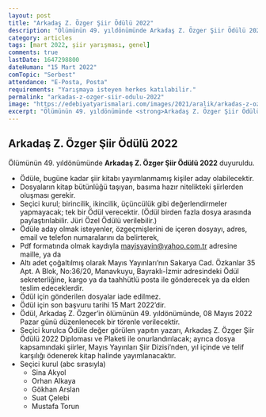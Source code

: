 ```yaml
---
layout: post
title: "Arkadaş Z. Özger Şiir Ödülü 2022"
description: "Ölümünün 49. yıldönümünde Arkadaş Z. Özger Şiir Ödülü 2022 duyuruldu."
category: articles
tags: [mart 2022, şiir yarışması, genel]
comments: true
lastDate: 1647298800
dateHuman: "15 Mart 2022"
comTopic: "Serbest"
attendance: "E-Posta, Posta"
requirements: "Yarışmaya isteyen herkes katılabilir."
permalink: "arkadas-z-ozger-siir-odulu-2022"
image: "https://edebiyatyarismalari.com/images/2021/aralik/arkadas-z-ozger-siir-odulu.jpg"
excerpt: "Ölümünün 49. yıldönümünde <strong>Arkadaş Z. Özger Şiir Ödülü 2022 </strong> duyuruldu."
---
```


## Arkadaş Z. Özger Şiir Ödülü 2022
Ölümünün 49. yıldönümünde **Arkadaş Z. Özger Şiir Ödülü 2022** duyuruldu.  

- Ödüle, bugüne kadar şiir kitabı yayımlanmamış kişiler aday olabilecektir.
- Dosyaların kitap bütünlüğü taşıyan, basıma hazır nitelikteki şiirlerden oluşması gerekir.
- Seçici kurul; birincilik, ikincilik, üçüncülük gibi değerlendirmeler yapmayacak; tek bir Ödül verecektir. (Ödül birden fazla dosya arasında paylaştırılabilir. Jüri Özel Ödülü verilebilir.)
- Ödüle aday olmak isteyenler, özgeçmişlerini de içeren dosyayı, adres, email ve telefon numaralarını da belirterek,
- Pdf formatında olmak kaydıyla mayisyayin@yahoo.com.tr adresine maille, ya da
- Altı adet çoğaltılmış olarak Mayıs Yayınları’nın Sakarya Cad. Özkanlar 35 Apt. A Blok, No:36/20, Manavkuyu, Bayraklı-İzmir adresindeki Ödül sekreterliğine, kargo ya da taahhütlü posta ile gönderecek ya da elden teslim edeceklerdir.
- Ödül için gönderilen dosyalar iade edilmez.
- Ödül için son başvuru tarihi 15 Mart 2022’dir. 
- Ödül, Arkadaş Z. Özger’in ölümünün 49. yıldönümünde, 08 Mayıs 2022 Pazar günü düzenlenecek bir törenle verilecektir.
- Seçici kurulca Ödüle değer görülen yapıtın yazarı, Arkadaş Z. Özger Şiir Ödülü 2022 Diploması ve Plaketi ile onurlandırılacak; ayrıca dosya kapsamındaki şiirler, Mayıs Yayınları Şiir Dizisi’nden, yıl içinde ve telif karşılığı ödenerek kitap halinde yayımlanacaktır.
- Seçici kurul (abc sırasıyla)
    - Sina Akyol
    - Orhan Alkaya
    - Gökhan Arslan
    - Suat Çelebi
    - Mustafa Torun